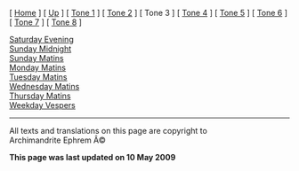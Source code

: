 \[ [Home](index.md) \] \[ [Up](oktoich.md) \] \[ [Tone 1](tone_1.md) \]
\[ [Tone 2](tone_2.md) \] \[ Tone 3 \] \[ [Tone 4](tone_4.md) \]
\[ [Tone 5](tone_5.md) \] \[ [Tone 6](tone_6.md) \]
\[ [Tone 7](tone_7.md) \] \[ [Tone 8](tone_8.md) \]

[Saturday Evening](sat3ec.md)\
[Sunday Midnight](sun3nc.md)\
[Sunday Matins](sun3mc.md)\
[Monday Matins](monday_matins2.md)\
[Tuesday Matins](tuesday_matins2.md)\
[Wednesday Matins](wednesday_matins1.md)\
[Thursday Matins](thursday_matins3.md)\
[Weekday Vespers](weekday_vespers2.md)

------------------------------------------------------------------------

All texts and translations on this page are copyright to\
Archimandrite Ephrem Â©

**This page was last updated on 10 May 2009**
